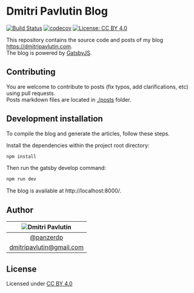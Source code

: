 # Dmitri Pavlutin Blog

[![Build Status](https://travis-ci.com/panzerdp/dmitripavlutin.com.svg?branch=master)](https://travis-ci.com/panzerdp/dmitripavlutin.com) [![codecov](https://codecov.io/gh/panzerdp/dmitripavlutin.com/branch/master/graph/badge.svg)](https://codecov.io/gh/panzerdp/dmitripavlutin.com) [![License: CC BY 4.0](https://img.shields.io/badge/License-CC%20BY%204.0-lightgrey.svg)](https://creativecommons.org/licenses/by/4.0/)

This repository contains the source code and posts of my blog https://dmitripavlutin.com.  
The blog is powered by [GatsbyJS](https://www.gatsbyjs.org/).  

## Contributing

You are welcome to contribute to posts (fix typos, add clarifications, etc) using pull requests.  
Posts markdown files are located in [./posts](/posts) folder.  

## Development installation

To compile the blog and generate the articles, follow these steps.

Install the dependencies within the project root directory:

```bash
npm install
```

Then run the gatsby develop command:

```bash
npm run dev
```

The blog is available at http://localhost:8000/.

## Author

| ![Dmitri Pavlutin](https://s.gravatar.com/avatar/7be6b604e5d3c6a82ed933dd90ed68dc?s=100) |
| :-: |
| [@panzerdp](https://twitter.com/panzerdp) |
| [dmitripavlutin@gmail.com](mailto:dmitripavlutin@gmail.com) |

## License

Licensed under [CC BY 4.0](http://creativecommons.org/licenses/by/4.0/)